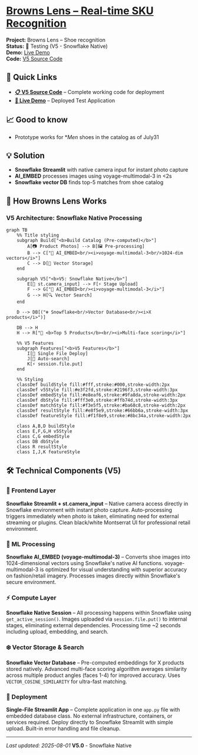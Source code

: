 # [Browns Lens – Real-time SKU Recognition](../)

<div class="project-header">
  <div class="project-meta">
    <div><strong>Project:</strong> Browns Lens – Shoe recognition</div>
    <div><strong>Status:</strong> 🚀 Testing (V5 - Snowflake Native)</div>
    <div><strong>Demo:</strong> <a href="https://app.snowflake.com/browns/prod/#/streamlit-apps/PROD_SANDBOX.ADIOP.NVX6HS9JXW6RG993?ref=snowsight_shared">Live Demo</a></div>
    <div><strong>Code:</strong> <a href="./code">V5 Source Code</a></div>
  </div>
</div>

<div class="two-column-layout">

<div class="column-left">

## 🔗 Quick Links

- **[📋 V5 Source Code](./code)** – Complete working code for deployment
- **[🚀 Live Demo](https://app.snowflake.com/browns/prod/#/streamlit-apps/PROD_SANDBOX.ADIOP.NVX6HS9JXW6RG993?ref=snowsight_shared)** – Deployed Test Application


## 📈 Good to know
- Prototype works for **Men* shoes in the catalog as of July31

## 💡 Solution  
- **Snowflake Streamlit** with native camera input for instant photo capture
- **AI_EMBED** processes images using voyage-multimodal-3 in <2s
- **Snowflake vector DB** finds top-5 matches from  shoe catalog

</div>

<div class="column-right">

## 🔧 How Browns Lens Works

### V5 Architecture: Snowflake Native Processing

```mermaid
graph TB
    %% Title styling
    subgraph Build["<b>Build Catalog (Pre-computed)</b>"]
        A[📷 Product Photos] --> B[🖼️ Pre-processing]
        B --> C["🧠 AI_EMBED<br/><i>voyage-multimodal-3<br/>1024-dim vectors</i>"]
        C --> D[💾 Vector Storage]
    end
    
    subgraph V5["<b>V5: Snowflake Native</b>"]
        E[📱 st.camera_input] --> F[⚡ Stage Upload]
        F --> G["🧠 AI_EMBED<br/><i>voyage-multimodal-3</i>"]
        G --> H[🔍 Vector Search]
    end
    
    D --> DB[("❄️ Snowflake<br/>Vector Database<br/><i>X products</i>")]
    
    DB --> H
    H --> R["👟 <b>Top 5 Products</b><br/><i>Multi-face scoring</i>"]
    
    %% V5 Features
    subgraph Features["<b>V5 Features</b>"]
        I[📄 Single File Deploy]
        J[🔄 Auto-search]
        K[⚡ session.file.put]
    end
    
    %% Styling
    classDef buildStyle fill:#fff,stroke:#000,stroke-width:2px
    classDef v5Style fill:#e3f2fd,stroke:#2196f3,stroke-width:3px
    classDef embedStyle fill:#e8eaf6,stroke:#9fa8da,stroke-width:2px
    classDef dbStyle fill:#fff3e0,stroke:#ffb74d,stroke-width:3px
    classDef matchStyle fill:#f3e5f5,stroke:#ba68c8,stroke-width:2px
    classDef resultStyle fill:#e8f5e9,stroke:#66bb6a,stroke-width:3px
    classDef featureStyle fill:#f1f8e9,stroke:#8bc34a,stroke-width:2px
    
    class A,B,D buildStyle
    class E,F,G,H v5Style
    class C,G embedStyle
    class DB dbStyle
    class R resultStyle
    class I,J,K featureStyle
```

</div>

</div>

## 🛠️ Technical Components (V5)

### 🎥 Frontend Layer
**Snowflake Streamlit + st.camera_input** – Native camera access directly in Snowflake environment with instant photo capture. Auto-processing triggers immediately when photo is taken, eliminating need for external streaming or plugins. Clean black/white Montserrat UI for professional retail environment.

### 🧠 ML Processing  
**Snowflake AI_EMBED (voyage-multimodal-3)** – Converts shoe images into 1024-dimensional vectors using Snowflake's native AI functions. voyage-multimodal-3 is optimized for visual understanding with superior accuracy on fashion/retail imagery. Processes images directly within Snowflake's secure environment.

### ⚡ Compute Layer
**Snowflake Native Session** – All processing happens within Snowflake using `get_active_session()`. Images uploaded via `session.file.put()` to internal stages, eliminating external dependencies. Processing time ~2 seconds including upload, embedding, and search.

### ❄️ Vector Storage & Search
**Snowflake Vector Database** – Pre-computed embeddings for X products stored natively. Advanced multi-face scoring algorithm averages similarity across multiple product angles (faces 1-4) for improved accuracy. Uses `VECTOR_COSINE_SIMILARITY` for ultra-fast matching.

### 🚀 Deployment
**Single-File Streamlit App** – Complete application in one `app.py` file with embedded database class. No external infrastructure, containers, or services required. Deploy directly to Snowflake Streamlit with simple upload. Built-in error handling and file cleanup.

---

*Last updated: 2025-08-01* **V5.0** - Snowflake Native